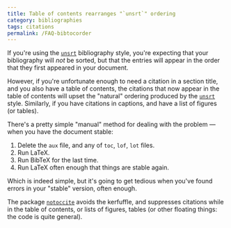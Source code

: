 ```yaml
---
title: Table of contents rearranges "`unsrt`" ordering
category: bibliographies
tags: citations
permalink: /FAQ-bibtocorder
---
```


If you're using the [`unsrt`](https://ctan.org/pkg/bibtex) bibliography style, you're
expecting that your bibliography will _not_ be sorted, but that
the entries will appear in the order that they first appeared in your
document.

However, if you're unfortunate enough to need a citation in a section
title, and you also have a table of contents, the citations that now
appear in the table of contents will upset the "natural" ordering
produced by the [`unsrt`](https://ctan.org/pkg/bibtex) style.  Similarly, if you have
citations in captions, and have a list of figures (or tables).

There's a pretty simple "manual" method for dealing with the
problem&nbsp;&mdash; when you have the document stable:
  

1.  Delete the `aux` file, and any of `toc`,
    `lof`, `lot` files.
2.  Run LaTeX.
3.  Run BibTeX for the last time.
4.  Run LaTeX often enough that things are stable again.

Which is indeed simple, but it's going to get tedious when you've
found errors in your "stable" version, often enough.

The package [`notoccite`](https://ctan.org/pkg/notoccite) avoids the kerfuffle, and suppresses
citations while in the table of contents, or lists of figures, tables
(or other floating things: the code is quite general).

